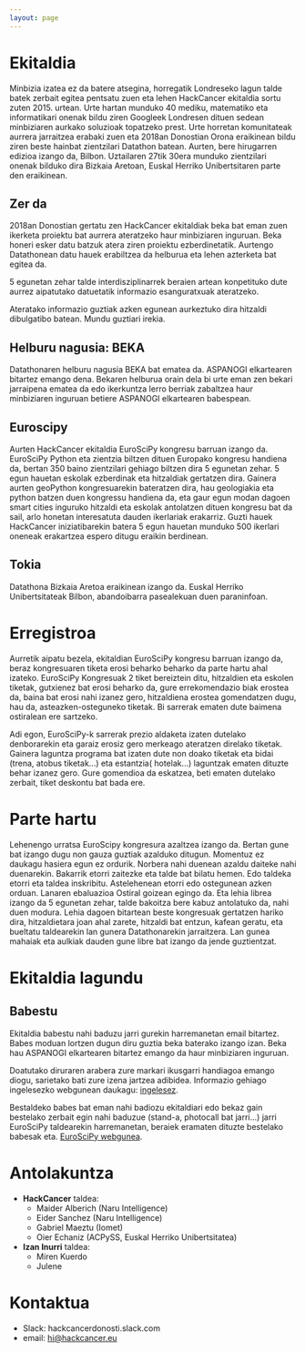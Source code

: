 ```yaml
---
layout: page
---
```


# Ekitaldia

Minbizia izatea ez da batere atsegina, horregatik
Londreseko lagun talde batek zerbait egitea pentsatu zuen eta lehen HackCancer ekitaldia sortu zuten 2015. urtean. Urte hartan munduko 40 mediku, matematiko eta informatikari onenak bildu ziren Googleek Londresen dituen sedean minbiziaren aurkako soluzioak topatzeko prest. Urte horretan komunitateak aurrera jarraitzea erabaki zuen eta 2018an Donostian Orona eraikinean bildu ziren beste hainbat zientzilari Datathon batean. Aurten, bere hirugarren edizioa izango da, Bilbon. Uztailaren 27tik 30era munduko zientzilari onenak bilduko dira Bizkaia Aretoan, Euskal Herriko Unibertsitaren parte den eraikinean.

## Zer da

2018an Donostian gertatu zen HackCancer ekitaldiak beka bat eman zuen ikerketa proiektu bat aurrera ateratzeko haur minbiziaren inguruan. Beka honeri esker datu batzuk atera ziren proiektu ezberdinetatik. Aurtengo Datathonean datu hauek erabiltzea da helburua eta lehen azterketa bat egitea da.

5 egunetan zehar talde interdisziplinarrek beraien artean konpetituko dute aurrez aipatutako datuetatik informazio esanguratxuak ateratzeko.

Ateratako informazio guztiak azken egunean aurkeztuko dira hitzaldi dibulgatibo batean. Mundu guztiari irekia.

## Helburu nagusia: BEKA

Datathonaren helburu nagusia BEKA bat ematea da. ASPANOGI elkartearen bitartez emango dena. Bekaren helburua orain dela bi urte eman zen bekari jarraipena ematea da edo ikerkuntza lerro berriak zabaltzea haur minbiziaren inguruan betiere ASPANOGI elkartearen babespean.

## Euroscipy

Aurten HackCancer ekitaldia EuroSciPy kongresu barruan izango da. EuroSciPy Python eta zientzia biltzen dituen Europako kongresu handiena da, bertan 350 baino zientzilari gehiago biltzen dira 5 egunetan zehar. 5 egun hauetan eskolak ezberdinak eta hitzaldiak gertatzen dira. Gainera aurten geoPython kongresuarekin bateratzen dira, hau geologiakia eta python batzen duen kongressu handiena da, eta gaur egun modan dagoen smart cities inguruko hitzaldi eta eskolak antolatzen dituen kongresu bat da sail, arlo honetan interesatuta dauden ikerlariak erakarriz. Guzti hauek HackCancer iniziatibarekin batera 5 egun hauetan munduko 500 ikerlari oneneak erakartzea espero ditugu eraikin berdinean.

## Tokia

Datathona Bizkaia Aretoa eraikinean izango da. Euskal Herriko Unibertsitateak Bilbon, abandoibarra pasealekuan duen paraninfoan.

# Erregistroa

Aurretik aipatu bezela, ekitaldian EuroSciPy kongresu barruan izango da, beraz kongresuaren tiketa erosi beharko beharko da parte hartu ahal izateko. EuroSciPy Kongresuak 2 tiket bereiztein ditu, hitzaldien eta eskolen tiketak, gutxienez bat erosi beharko da, gure errekomendazio biak erostea da, baina bat erosi nahi izanez gero, hitzaldiena erostea gomendatzen dugu, hau da, asteazken-osteguneko tiketak. Bi sarrerak ematen dute baimena ostiralean ere sartzeko.

Adi egon, EuroSciPy-k sarrerak prezio aldaketa izaten dutelako denborarekin eta garaiz erosiz gero merkeago ateratzen direlako tiketak. Gainera laguntza programa bat izaten dute non doako tiketak eta bidai (trena, atobus tiketak...) eta estantzia( hotelak...) laguntzak ematen dituzte behar izanez gero. Gure gomendioa da eskatzea, beti ematen dutelako zerbait, tiket deskontu bat bada ere.

# Parte hartu

Lehenengo urratsa EuroScipy kongresura azaltzea izango da. Bertan gune bat izango dugu non gauza guztiak azalduko ditugun. Momentuz ez daukagu hasiera egun ez ordurik. Norbera nahi duenean azaldu daiteke nahi duenarekin. Bakarrik etorri zaitezke eta talde bat bilatu hemen. Edo taldeka etorri eta taldea inskribitu. Astelehenean etorri edo ostegunean azken orduan. Lanaren ebaluazioa Ostiral goizean egingo da. Eta lehia librea izango da 5 egunetan zehar, talde bakoitza bere kabuz antolatuko da, nahi duen modura. Lehia dagoen bitartean beste kongresuak gertatzen hariko dira, hitzaldietara joan ahal zarete, hitzaldi bat entzun, kafean geratu, eta bueltatu taldearekin lan gunera Datathonarekin jarraitzera. Lan gunea mahaiak eta aulkiak dauden gune libre bat izango da jende guztientzat.

# Ekitaldia lagundu

## Babestu
Ekitaldia babestu nahi baduzu jarri gurekin harremanetan email bitartez.
Babes moduan lortzen dugun diru guztia beka baterako izango izan. Beka hau ASPANOGI elkartearen bitartez emango da haur minbiziaren inguruan.

Doatutako diruraren arabera zure markari ikusgarri handiagoa emango diogu, sarietako bati zure izena jartzea adibidea. Informazio gehiago ingelesezko webgunean daukagu: [ingelesez](https://hackcancer.github.io/sponsoring.html).

Bestaldeko babes bat eman nahi badiozu ekitaldiari edo bekaz gain bestelako zerbait egin nahi baduzue (stand-a, photocall bat jarri...) jarri EuroSciPy taldearekin harremanetan, beraiek eramaten dituzte bestelako babesak eta. [EuroSciPy webgunea](https://www.euroscipy.org/2020).


# Antolakuntza

- **HackCancer** taldea:
  - Maider Alberich (Naru Intelligence)
  - Eider Sanchez (Naru Intelligence)
  - Gabriel Maeztu (Iomet)
  - Oier Echaniz (ACPySS, Euskal Herriko Unibertsitatea)
- **Izan Inurri** taldea:
  - Miren Kuerdo
  - Julene

# Kontaktua

* Slack: hackcancerdonosti.slack.com
* email: hi@hackcancer.eu
